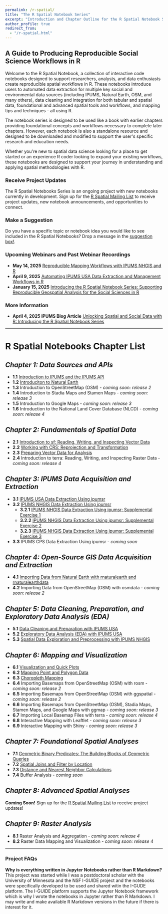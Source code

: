```yaml
---
permalink: /r-spatial/
title: "The R Spatial Notebook Series"
excerpt: "Introduction and Chapter Outline for the R Spatial Notebook Series"
author_profile: true
redirect_from: 
  - "/r-spatial.html"
---
```


## A Guide to Producing Reproducible Social Science Workflows in R

Welcome to the R Spatial Notebook, a collection of interactive code notebooks designed to support researchers, analysts, and data enthusiasts create reproducible spatial workflows in R.  These notebooks introduce users to automated data extraction for multiple key social and environmental data sources (including IPUMS, Natural Earth, OSM, and many others), data cleaning and integration for both tabular and spatial data, foundational and advanced spatial tools and workflows, and mapping tips and techniques - all using R.

The notebook series is designed to be used like a book with earlier chapters providing foundational concepts and workflows necessary to complete later chapters.  However, each notebook is also a standalone resource and designed to be downloaded and modified to support the user's specific research and education needs.

Whether you're new to spatial data science looking for a place to get started or an experience R coder looking to expand your existing workflows, these notebooks are designed to support your journey in understanding and applying spatial methodologies with R.

### Receive Project Updates
The R Spatial Notebooks Series is an ongoing project with new notebooks currently in development.  Sign up for the [R Spatial Mailing List](https://mailchi.mp/ab01e8fc8397/r-spatial-email-signup) to receive project updates, new notebook announcements, and opportunities to connect.

### Make a Suggestion
Do you have a specific topic or notebook idea you would like to see included in the R Spatial Notebooks?  Drop a message in the [suggestion box!](https://us19.list-manage.com/survey?u=746bf8d366d6fbc99c699e714&id=54590a28ea&attribution=false).

### Upcoming Webinars and Past Webinar Recordings
* **May 14, 2025** [Reproducible Mapping Workflows with IPUMS NHGIS and R](https://i-guide.io/i-guide-vco/reproducible-mapping-workflows-with-ipums-nhgis-and-r)
* **April 9, 2025** [Automating IPUMS USA Data Extraction and Management Workflows in R](https://i-guide.io/i-guide-vco/introduction-to-the-r-spatial-notebooks-automating-ipums-usa-data-extraction-and-management-workflows-in-r)
* **January 15, 2025** [Introducing the R Spatial Notebook Series: Supporting Reproducible Geospatial Analysis for the Social Sciences in R](https://i-guide.io/i-guide-vco/introducing-r-spatial-notebook-series-supporting-reproducible-geospatial-analysis-for-the-social-sciences-in-r)

### More Information
* **April 4, 2025 IPUMS Blog Article** [Unlocking Spatial and Social Data with R: Introducing the R Spatial Notebook Series](https://blog.popdata.org/introducing-the-r-spatial-notebook-series)

---

# R Spatial Notebooks Chapter List

*Chapter 1: Data Sources and APIs*
------
* **1.1** [Introduction to IPUMS and the IPUMS API](https://platform.i-guide.io/notebooks/82d3b176-e4e6-4307-8186-318a3fe6c81a)
* **1.2** [Introduciton to Natural Earth](https://platform.i-guide.io/notebooks/924c7ca6-3d12-4a80-ab4d-814cc80f7f79)
* **1.3** Introduction to OpenStreetMap (OSM) - *coming soon: release 2*
* **1.4** Introduction to Stadia Maps and Stamen Maps - *coming soon: release 3*
* **1.5** Introduction to Google Maps - *coming soon: release 3*
* **1.6** Introduction to the National Land Cover Database (NLCD) - *coming soon: release 4*

*Chapter 2: Fundamentals of Spatial Data*
------
* **2.1** [Introduction to sf: Reading, Writing, and Inspecting Vector Data](https://platform.i-guide.io/notebooks/9968babe-22e4-4c3d-98e2-d8b45e9672cd)
* **2.2** [Working with CRS: Reprojection and Transformation](https://platform.i-guide.io/notebooks/76912ca7-73e4-437e-8ecf-0cb456bd7282)
* **2.3** [Preparing Vector Data for Analysis](https://platform.i-guide.io/notebooks/44926d85-7f08-4774-a103-a22ff3876cad)
* **2.4** Introduction to terra: Reading, Writing, and Inspecting Raster Data - *coming soon: release 4*

*Chapter 3: IPUMS Data Acquisition and Extraction*
------
* **3.1** [IPUMS USA Data Extraction Using ipumsr](https://platform.i-guide.io/notebooks/ab5cad39-6d00-43d2-bc51-17fd4e6b98f2)
* **3.2** [IPUMS NHGIS Data Extraction Using ipumsr](https://platform.i-guide.io/notebooks/be08e56e-1c08-458e-a230-263c64d386bc)
  * **3.2.1** [IPUMS NHGIS Data Extraction Using ipumsr: Supplemental Exercise 1](https://platform.i-guide.io/notebooks/a74fff96-4db5-430f-b346-958b0c5f7b38)
  * **3.2.2** [IPUMS NHGIS Data Extraction Using ipumsr: Supplemental Exercise 2](https://platform.i-guide.io/notebooks/bc79eda6-8353-42ea-8cb7-5db70aa6febf)
  * **3.2.3** [IPUMS NHGIS Data Extraction Using ipumsr: Supplemental Exercise 3](https://platform.i-guide.io/notebooks/55dd96e5-fdf6-408f-a050-7fcd006d0575)
* **3.3** IPUMS CPS Data Extraction Using ipumsr - *coming soon*

*Chapter 4: Open-Source GIS Data Acquisition and Extraction*
------
* **4.1** [Importing Data from Natural Earth with rnaturalearth and rnaturalearthdata](https://platform.i-guide.io/notebooks/934e764c-d727-4bab-bc1c-198233484adc)
* **4.2** Importing Data from OpenStreetMap (OSM) with osmdata - *coming soon: release 2*

*Chapter 5: Data Cleaning, Preparation, and Exploratory Data Analysis (EDA)*
------
* **5.1** [Data Cleaning and Preparation with IPUMS USA](https://platform.i-guide.io/notebooks/b4b29b13-d832-495d-8db7-1545a30549f1)
* **5.2** [Exploratory Data Analysis (EDA) with IPUMS USA](https://platform.i-guide.io/notebooks/29c5c2da-4bfe-4150-9c05-b65956c997b4)
* **5.3** [Spatial Data Exploration and Preprocessing with IPUMS NHGIS](https://platform.i-guide.io/notebooks/2927de7d-45a4-46d7-8f76-a569af637d82)

*Chapter 6: Mapping and Visualization*
------
* **6.1** [Visualization and Quick Plots](https://platform.i-guide.io/notebooks/dfe8fd72-f896-4dd2-9d61-6d9982394f1f)
* **6.2** [Mapping Point and Polygon Data](https://platform.i-guide.io/notebooks/2b9f579c-32b0-4078-af39-994bb31d50ec)
* **6.3** [Choropleth Mapping](https://platform.i-guide.io/notebooks/f2f973df-2412-49f0-ad39-d80051f20d4d)
* **6.4** Importing Basemaps from OpenStreetMap (OSM) with rosm - *coming soon: release 2*
* **6.5** Importing Basemaps from OpenStreetMap (OSM) with ggspatial - *coming soon: release 2*
* **6.6** Importing Basemaps from OpenStreetMap (OSM), Stadia Maps, Stamen Maps, and Google Maps with ggmap - *coming soon: release 3*
* **6.7** Importing Local Basemap Files with terra - *coming soon: release 4*
* **6.8** Interactive Mapping with Leaftlet - *coming soon: release 3*
* **6.9** Interactive Mapping with Shiny - *coming soon: release 3*

*Chapter 7: Foundational Spatial Analyses*
------
* **7.1** [Geometric Binary Predicates: The Building Blocks of Geometric Queries](https://platform.i-guide.io/notebooks/06a40182-91cc-4ed4-befb-7dad6ff99966)
* **7.2** [Spatial Joins and Filter by Location](https://platform.i-guide.io/notebooks/a4f2cf0c-b777-4811-8aa1-6d5420795ffe)
* **7.3** [Distance and Nearest Neighbor Calculations](https://platform.i-guide.io/notebooks/02f7f46b-c45f-4a06-81e0-d7df3f81ca23)
* **7.4** Buffer Analysis - *coming soon*

*Chapter 8: Advanced Spatial Analyses*
------
**Coming Soon!** Sign up for the [R Spatial Mailing List](https://mailchi.mp/ab01e8fc8397/r-spatial-email-signup) to receive project updates!

*Chapter 9: Raster Analysis*
------
* **8.1** Raster Analysis and Aggregation - *coming soon: release 4*
* **8.2** Raster Data Mapping and Visualization - *coming soon: release 4*

---
### Project FAQs

**Why is everything written in Jupyter Notebooks rather than R Markdown?**
This project was started while I was a postdoctoral scholar with the University of Minnesota and the NSF I-GUIDE project and the notebooks were specifically developed to be used and shared witin the I-GUDE platform.  The I-GUIDE platform supports the Jupyter Notebook framework which is why I wrote the notebooks in Jupyter rather than R Markdown.  I may write and make available R Markdown versions in the future if there is interest for it.
